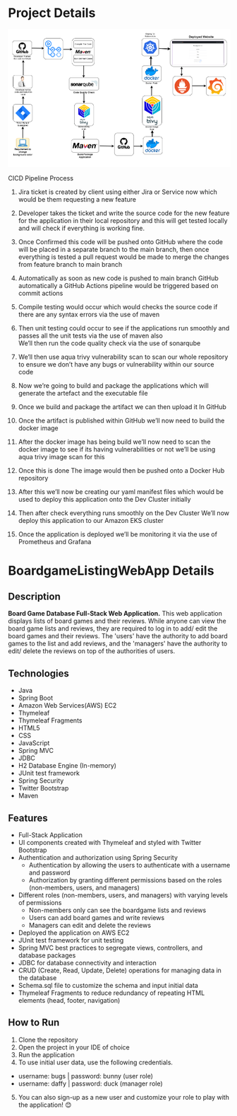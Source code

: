 # Project Details

![alt text](image.png)

CICD Pipeline Process

1. Jira ticket is created by client using either Jira or Service now which would be them requesting a new feature 

2. Developer takes the ticket and write the source code for the new feature for the application in their local repository and this will get tested locally and will check if everything is working fine.

3. Once Confirmed this code will be pushed onto GitHub where the code will be placed in a separate branch to the main branch, then once everything is tested a pull request would be made to merge the changes from feature branch to main branch 

4. Automatically as soon as new code is pushed to main branch GitHub automatically a GitHub Actions pipeline would be triggered based on commit actions

4. Compile testing would occur which would checks the source code if there are any syntax errors via the use of maven

5. Then unit testing could occur to see if the applications run smoothly and passes all the unit tests via the use of maven also  
   We’ll then run the code quality check via the use of sonarqube

5. We’ll then use aqua trivy vulnerability scan to scan our whole repository to ensure we don’t have any bugs or vulnerability within our source code

6. Now we’re going to build and package the applications which will generate the artefact and the executable file 

7. Once we build and package the artifact we can then upload it In GitHub

8. Once the artifact is published within GitHub we’ll now need to build the docker image

9. After the docker image has being build we’ll now need to scan the docker image to see if its having vulnerabilities or not we’ll be using aqua trivy image scan for this 

10. Once this is done The image would then be pushed onto a Docker Hub repository 

11. After this we’ll now be creating our yaml manifest files which would be used to deploy this application onto the Dev Cluster initially 

12. Then after check everything runs smoothly on the Dev Cluster We’ll now deploy this application to our Amazon EKS cluster 

13. Once the application is deployed we’ll be monitoring it via the use of Prometheus and Grafana 



# BoardgameListingWebApp Details

## Description

**Board Game Database Full-Stack Web Application.**
This web application displays lists of board games and their reviews. While anyone can view the board game lists and reviews, they are required to log in to add/ edit the board games and their reviews. The 'users' have the authority to add board games to the list and add reviews, and the 'managers' have the authority to edit/ delete the reviews on top of the authorities of users.  

## Technologies

- Java
- Spring Boot
- Amazon Web Services(AWS) EC2
- Thymeleaf
- Thymeleaf Fragments
- HTML5
- CSS
- JavaScript
- Spring MVC
- JDBC
- H2 Database Engine (In-memory)
- JUnit test framework
- Spring Security
- Twitter Bootstrap
- Maven

## Features

- Full-Stack Application
- UI components created with Thymeleaf and styled with Twitter Bootstrap
- Authentication and authorization using Spring Security
  - Authentication by allowing the users to authenticate with a username and password
  - Authorization by granting different permissions based on the roles (non-members, users, and managers)
- Different roles (non-members, users, and managers) with varying levels of permissions
  - Non-members only can see the boardgame lists and reviews
  - Users can add board games and write reviews
  - Managers can edit and delete the reviews
- Deployed the application on AWS EC2
- JUnit test framework for unit testing
- Spring MVC best practices to segregate views, controllers, and database packages
- JDBC for database connectivity and interaction
- CRUD (Create, Read, Update, Delete) operations for managing data in the database
- Schema.sql file to customize the schema and input initial data
- Thymeleaf Fragments to reduce redundancy of repeating HTML elements (head, footer, navigation)

## How to Run

1. Clone the repository
2. Open the project in your IDE of choice
3. Run the application
4. To use initial user data, use the following credentials.
  - username: bugs    |     password: bunny (user role)
  - username: daffy   |     password: duck  (manager role)
5. You can also sign-up as a new user and customize your role to play with the application! 😊
